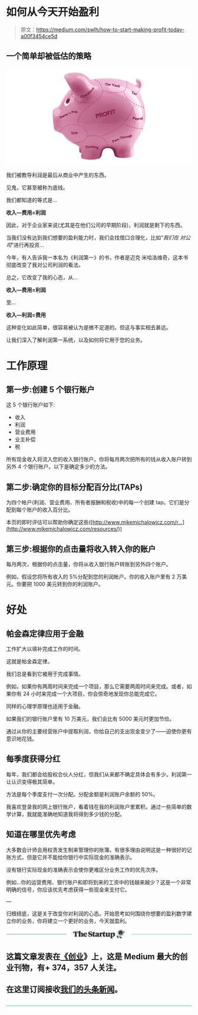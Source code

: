 # 如何从今天开始盈利

> 原文：<https://medium.com/swlh/how-to-start-making-profit-today-a00f3454ce5d>

## 一个简单却被低估的策略

![](img/9e480118d8dfc6903beaec41b016c6fc.png)

我们被教导利润是最后从商业中产生的东西。

见鬼，它甚至被称为底线。

我们都知道的等式是…

**收入—费用=利润**

因此，对于企业家来说(尤其是在他们公司的早期阶段)，利润就是剩下的东西。

当我们没有达到我们想要的盈利能力时，我们会找借口合理化，比如“*我们在* *对公司*”进行再投资…

今年，有人告诉我一本名为《利润第一》的书，作者是迈克·米哈洛维奇，这本书彻底改变了我对公司利润的看法。

总之，它改变了我的心态，从…

**收入—费用=利润**

至…

**收入—利润=费用**

这种变化如此简单，很容易被认为是微不足道的。但这与事实相去甚远。

让我们深入了解利润第一系统，以及如何将它用于您的业务。

# **工作原理**

## **第一步:创建 5 个银行账户**

这 5 个银行账户如下:

*   收入
*   利润
*   营业费用
*   业主补偿
*   税

所有现金收入将流入您的收入银行账户。你将每月两次把所有的钱从收入账户转到另外 4 个银行账户。以下是确定多少的方法。

## **第二步:确定你的目标分配百分比(TAPs)**

为四个帐户(利润、营业费用、所有者报酬和税收)中的每一个创建 tap。它们是分配到每个账户的收入百分比。

本页的即时评估可以帮助你确定这些([http://www.mikemichalowicz.com/r...](http://www.mikemichalowicz.com/resources/))

## **第三步:根据你的点击量将收入转入你的账户**

每月两次，根据你的点击量，你将从收入银行账户转账到另外四个账户。

例如，假设您将所有收入的 5%分配到您的利润帐户。你的收入账户里有 2 万美元。你要把 1000 美元转到你的利润账户。

# **好处**

## **帕金森定律应用于金融**

工作扩大以填补完成工作的时间。

这就是帕金森定律。

我们总是看到它被用于完成事情。

例如，如果你有两周时间来完成一个项目，那么它需要两周时间来完成。或者，如果你有 24 小时来完成一个大项目，你会惊奇地发现你总能完成它。

同样的心理学原理也适用于金融。

如果我们的银行账户里有 10 万美元，我们会比有 5000 美元时更加节俭。

通过从你的主要经营账户中提取利润，你给自己的支出现金变少了——迫使你更有意识地花钱。

## **每季度获得分红**

每年，我们都会给股权合伙人分红，但我们从来都不确定具体会有多少。利润第一让认识变得极其简单。

方法是每个季度支付一次分配。分配金额是利润账户余额的 50%。

我喜欢登录我的网上银行账户，看着钱在我的利润账户里累积。通过一些简单的数学计算，我就能准确地知道我将得到多少钱的分配。

## **知道在哪里优先考虑**

大多数会计师会用权责发生制来管理你的账簿。有很多理由说明这是一种很好的记账方式，但是它并不能给你银行中实际现金的准确表示。

没有银行实际现金的准确表示会使你更难区分业务工作的优先次序。

例如…你的运营费用、银行账户和即将到来的工资中的钱越来越少？这是一个非常明确的信号，你应该优先考虑获得一些现金来支付它。

—

归根结底，这是关于改变你对利润的心态。开始思考如何围绕你想要的盈利数字建立你的业务，你将建立一个更好的业务，今天就盈利。

[![](img/308a8d84fb9b2fab43d66c117fcc4bb4.png)](https://medium.com/swlh)

## 这篇文章发表在[《创业](https://medium.com/swlh)》上，这是 Medium 最大的创业刊物，有+ 374，357 人关注。

## 在这里订阅接收[我们的头条新闻](http://growthsupply.com/the-startup-newsletter/)。

[![](img/b0164736ea17a63403e660de5dedf91a.png)](https://medium.com/swlh)